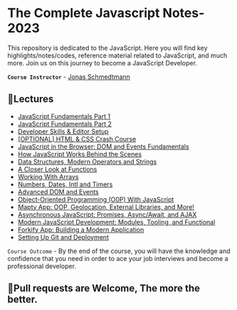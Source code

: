 # The Complete Javascript Notes-2023

This repository is dedicated to the JavaScript. Here you will find key highlights/notes/codes, reference material related to JavaScript, and much more. Join us on this journey to become a JavaScript Developer.

**`Course Instructor`** - [Jonas Schmedtmann](https://twitter.com/jonasschmedtman)

## 📖Lectures

- [JavaScript Fundamentals Part 1](https://github.com/subhadeeppaul/JavaScript-Notes/blob/main/Notes/JavaScript-Fundamentals.md)
- [JavaScript Fundamentals Part 2](https://github.com/subhadeeppaul/JavaScript-Notes/blob/main/Notes/JavaScript-Fundamental-2.md)
- [Developer Skills & Editor Setup](https://github.com/subhadeeppaul/JavaScript-Notes/blob/main/Notes/Developer%20skills-and-Editor-Setup.md)
- [[OPTIONAL] HTML & CSS Crash Course](https://github.com/subhadeeppaul/JavaScript-Notes/blob/main/Notes/Html-CSS.md)
- [JavaScript in the Browser: DOM and Events Fundamentals](https://github.com/subhadeeppaul/JavaScript-Notes/blob/main/Notes/DOM%20and%20Events%20Fundamentals.md)
- [How JavaScript Works Behind the Scenes](https://github.com/subhadeeppaul/JavaScript-Notes/blob/main/Notes/How%20JS%20Works%20Behind%20the%20Scenes.md)
- [Data Structures, Modern Operators and Strings](https://github.com/subhadeeppaul/JavaScript-Notes/blob/main/Notes/Data%20Structures%2C%20Modern%20Operators%20and%20Strings.md)
- [A Closer Look at Functions](https://github.com/subhadeeppaul/JavaScript-Notes/blob/main/Notes/A%20Closer%20look%20at%20functions.md)
- [Working With Arrays]()
- [Numbers, Dates, Intl and Timers]()
- [Advanced DOM and Events]()
- [Object-Oriented Programming (O0P) With JavaScript]()
- [Mapty App: OOP, Geolocation, External Libraries, and More!]()
- [Asynchronous JavaScript: Promises, Async/Await, and AJAX]()
- [Modern JavaScript Development: Modules, Tooling, and Functional]()
- [Forkify App: Building a Modern Application]()
- [Setting Up Git and Deployment]()

`Course Outcome` - By the end of the course, you will have the knowledge and confidence that you need in order to ace your job interviews and become a professional developer.

## 🚨Pull requests are Welcome, The more the better.
